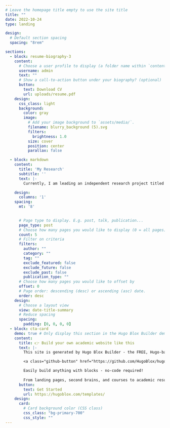 ```yaml
---
# Leave the homepage title empty to use the site title
title: ""
date: 2022-10-24
type: landing

design:
  # Default section spacing
  spacing: "8rem"

sections:
  - block: resume-biography-3
    content:
      # Choose a user profile to display (a folder name within `content/authors/`)
      username: admin
      text: ""
      # Show a call-to-action button under your biography? (optional)
      button:
        text: Download CV
        url: uploads/resume.pdf
    design:
      css_class: light
      background:
        color: gray
        image:
          # Add your image background to `assets/media/`.
          filename: blurry_background (5).svg
          filters:
            brightness: 1.0
          size: cover
          position: center
          parallax: false

  - block: markdown
    content:
      title: 'My Research'
      subtitle: ''
      text: |-
        Currently, I am leading an independent research project titled Infants' Early Sense of Moral Desert: Expectations of Deserved Outcomes, under the supervision of Dr. Kanakogi, investigating whether 14-month-olds expect helpers to receive positive outcomes and hinderers to receive negative ones. With data collection ongoing, I am excited to present preliminary findings at the upcoming LCICD 2025. In addition, I am co-leading another project with Dr. Hiromichi Hagihara and Dr. Kanakogi, which focuses on language development. This study uses eye-tracking to examine infants’ acquisition of abstract words (e.g., “bye-bye,” “here you go”).

    design:
      columns: '1'
    spacing:
      mt: '8' 

 
      # Page type to display. E.g. post, talk, publication...
      page_type: post
      # Choose how many pages you would like to display (0 = all pages)
      count: 5
      # Filter on criteria
      filters:
        author: ""
        category: ""
        tag: ""
        exclude_featured: false
        exclude_future: false
        exclude_past: false
        publication_type: ""
      # Choose how many pages you would like to offset by
      offset: 0
      # Page order: descending (desc) or ascending (asc) date.
      order: desc
    design:
      # Choose a layout view
      view: date-title-summary
      # Reduce spacing
      spacing:
        padding: [0, 0, 0, 0]
  - block: cta-card
    demo: true # Only display this section in the Hugo Blox Builder demo site
    content:
      title: 👉 Build your own academic website like this
      text: |-
        This site is generated by Hugo Blox Builder - the FREE, Hugo-based open source website builder trusted by 250,000+ academics like you.

        <a class="github-button" href="https://github.com/HugoBlox/hugo-blox-builder" data-color-scheme="no-preference: light; light: light; dark: dark;" data-icon="octicon-star" data-size="large" data-show-count="true" aria-label="Star HugoBlox/hugo-blox-builder on GitHub">Star</a>

        Easily build anything with blocks - no-code required!
        
        From landing pages, second brains, and courses to academic resumés, conferences, and tech blogs.
      button:
        text: Get Started
        url: https://hugoblox.com/templates/
    design:
      card:
        # Card background color (CSS class)
        css_class: "bg-primary-700"
        css_style: ""
---
```


